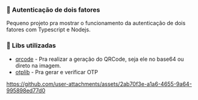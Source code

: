 <h3> 🚀 Autenticação de dois fatores </h3>

Pequeno projeto pra mostrar o funcionamento da autenticação de dois fatores com Typescript e Nodejs.

<h3>🔨 Libs utilizadas </h3>

- <a href="https://www.npmjs.com/package/qrcode">qrcode</a> - Pra realizar a geração do QRCode, seja ele no base64 ou direto na imagem.
- <a href="https://www.npmjs.com/package/otplib">otplib</a> - Pra gerar e verificar OTP

https://github.com/user-attachments/assets/2ab70f3e-a1a6-4655-9a64-995898ed77d0

